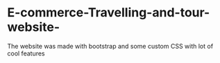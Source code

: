 # E-commerce-Travelling-and-tour-website-
The website was made with bootstrap and some custom CSS with lot of cool features 
